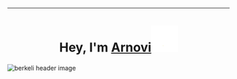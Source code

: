 <hr>
<h1 align="center">Hey, I'm <a href="https://github.com/arnovii">Arnovi<a><img src="https://github.com/Kathryn-Jie/Kathryn-Jie/blob/main/wave.gif" width="60px"/></h1>


<img src="https://raw.githubusercontent.com/berkeli/berkeli/main/assets/header.jpg" align="center" alt="berkeli header image">
&emsp;
&emsp;&emsp;
